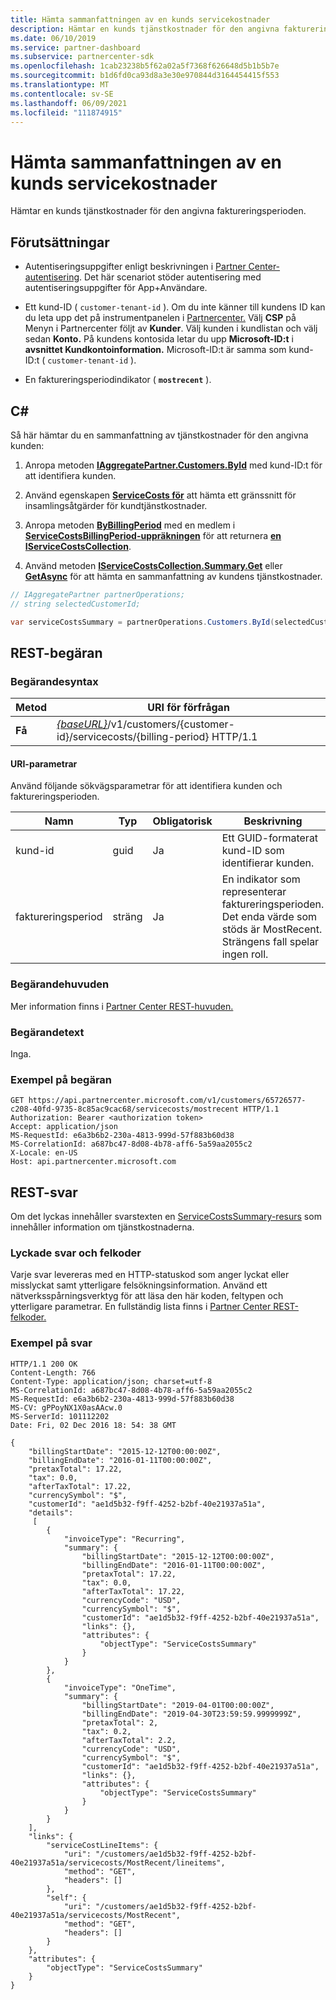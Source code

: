 ```yaml
---
title: Hämta sammanfattningen av en kunds servicekostnader
description: Hämtar en kunds tjänstkostnader för den angivna faktureringsperioden.
ms.date: 06/10/2019
ms.service: partner-dashboard
ms.subservice: partnercenter-sdk
ms.openlocfilehash: 1cab23238b5f62a02a5f7368f626648d5b1b5b7e
ms.sourcegitcommit: b1d6fd0ca93d8a3e30e970844d3164454415f553
ms.translationtype: MT
ms.contentlocale: sv-SE
ms.lasthandoff: 06/09/2021
ms.locfileid: "111874915"
---
```

# <a name="get-a-customers-service-costs-summary"></a>Hämta sammanfattningen av en kunds servicekostnader

Hämtar en kunds tjänstkostnader för den angivna faktureringsperioden.

## <a name="prerequisites"></a>Förutsättningar

- Autentiseringsuppgifter enligt beskrivningen i [Partner Center-autentisering](partner-center-authentication.md). Det här scenariot stöder autentisering med autentiseringsuppgifter för App+Användare.

- Ett kund-ID ( `customer-tenant-id` ). Om du inte känner till kundens ID kan du leta upp det på instrumentpanelen i [Partnercenter.](https://partner.microsoft.com/dashboard) Välj **CSP** på Menyn i Partnercenter följt av **Kunder**. Välj kunden i kundlistan och välj sedan **Konto.** På kundens kontosida letar du upp **Microsoft-ID:t** i **avsnittet Kundkontoinformation.** Microsoft-ID:t är samma som kund-ID:t ( `customer-tenant-id` ).

- En faktureringsperiodindikator ( **`mostrecent`** ).

## <a name="c"></a>C\#

Så här hämtar du en sammanfattning av tjänstkostnader för den angivna kunden:

1. Anropa metoden [**IAggregatePartner.Customers.ById**](/dotnet/api/microsoft.store.partnercenter.customers.icustomercollection.byid) med kund-ID:t för att identifiera kunden.

2. Använd egenskapen [**ServiceCosts för**](/dotnet/api/microsoft.store.partnercenter.customers.icustomer.servicecosts) att hämta ett gränssnitt för insamlingsåtgärder för kundtjänstkostnader.

3. Anropa metoden [**ByBillingPeriod**](/dotnet/api/microsoft.store.partnercenter.customers.servicecosts.icustomerservicecostscollection.bybillingperiod) med en medlem i [**ServiceCostsBillingPeriod-uppräkningen**](/dotnet/api/microsoft.store.partnercenter.models.servicecosts.servicecostsbillingperiod) för att returnera [**en IServiceCostsCollection**](/dotnet/api/microsoft.store.partnercenter.customers.servicecosts.iservicecostscollection).

4. Använd metoden [**IServiceCostsCollection.Summary.Get**](/dotnet/api/microsoft.store.partnercenter.customers.servicecosts.iservicecostsummary.get) eller [**GetAsync**](/dotnet/api/microsoft.store.partnercenter.customers.servicecosts.iservicecostsummary.getasync) för att hämta en sammanfattning av kundens tjänstkostnader.

``` csharp
// IAggregatePartner partnerOperations;
// string selectedCustomerId;

var serviceCostsSummary = partnerOperations.Customers.ById(selectedCustomerId).ServiceCosts.ByBillingPeriod(ServiceCostsBillingPeriod.MostRecent).Summary.Get();
```

## <a name="rest-request"></a>REST-begäran

### <a name="request-syntax"></a>Begärandesyntax

| Metod  | URI för förfrågan                                                                                                   |
|---------|---------------------------------------------------------------------------------------------------------------|
| **Få** | [*{baseURL}*](partner-center-rest-urls.md)/v1/customers/{customer-id}/servicecosts/{billing-period} HTTP/1.1 |

#### <a name="uri-parameters"></a>URI-parametrar

Använd följande sökvägsparametrar för att identifiera kunden och faktureringsperioden.

| Namn           | Typ   | Obligatorisk | Beskrivning                                                                                                                      |
|----------------|--------|----------|----------------------------------------------------------------------------------------------------------------------------------|
| kund-id    | guid   | Ja      | Ett GUID-formaterat kund-ID som identifierar kunden.                                                                       |
| faktureringsperiod | sträng | Ja      | En indikator som representerar faktureringsperioden. Det enda värde som stöds är MostRecent. Strängens fall spelar ingen roll. |

### <a name="request-headers"></a>Begärandehuvuden

Mer information finns i [Partner Center REST-huvuden.](headers.md)

### <a name="request-body"></a>Begärandetext

Inga.

### <a name="request-example"></a>Exempel på begäran

```http
GET https://api.partnercenter.microsoft.com/v1/customers/65726577-c208-40fd-9735-8c85ac9cac68/servicecosts/mostrecent HTTP/1.1
Authorization: Bearer <authorization token>
Accept: application/json
MS-RequestId: e6a3b6b2-230a-4813-999d-57f883b60d38
MS-CorrelationId: a687bc47-8d08-4b78-aff6-5a59aa2055c2
X-Locale: en-US
Host: api.partnercenter.microsoft.com
```

## <a name="rest-response"></a>REST-svar

Om det lyckas innehåller svarstexten en [ServiceCostsSummary-resurs](service-costs-resources.md) som innehåller information om tjänstkostnaderna.

### <a name="response-success-and-error-codes"></a>Lyckade svar och felkoder

Varje svar levereras med en HTTP-statuskod som anger lyckat eller misslyckat samt ytterligare felsökningsinformation. Använd ett nätverksspårningsverktyg för att läsa den här koden, feltypen och ytterligare parametrar. En fullständig lista finns i [Partner Center REST-felkoder.](error-codes.md)

### <a name="response-example"></a>Exempel på svar

```http
HTTP/1.1 200 OK
Content-Length: 766
Content-Type: application/json; charset=utf-8
MS-CorrelationId: a687bc47-8d08-4b78-aff6-5a59aa2055c2
MS-RequestId: e6a3b6b2-230a-4813-999d-57f883b60d38
MS-CV: gPPoyNX1X0asAAcw.0
MS-ServerId: 101112202
Date: Fri, 02 Dec 2016 18: 54: 38 GMT

{
    "billingStartDate": "2015-12-12T00:00:00Z",
    "billingEndDate": "2016-01-11T00:00:00Z",
    "pretaxTotal": 17.22,
    "tax": 0.0,
    "afterTaxTotal": 17.22,
    "currencySymbol": "$",
    "customerId": "ae1d5b32-f9ff-4252-b2bf-40e21937a51a",
    "details":
     [
        {
            "invoiceType": "Recurring",
            "summary": {
                "billingStartDate": "2015-12-12T00:00:00Z",
                "billingEndDate": "2016-01-11T00:00:00Z",
                "pretaxTotal": 17.22,
                "tax": 0.0,
                "afterTaxTotal": 17.22,
                "currencyCode": "USD",
                "currencySymbol": "$",
                "customerId": "ae1d5b32-f9ff-4252-b2bf-40e21937a51a",
                "links": {},
                "attributes": {
                    "objectType": "ServiceCostsSummary"
                }
            }
        },
        {
            "invoiceType": "OneTime",
            "summary": {
                "billingStartDate": "2019-04-01T00:00:00Z",
                "billingEndDate": "2019-04-30T23:59:59.9999999Z",
                "pretaxTotal": 2,
                "tax": 0.2,
                "afterTaxTotal": 2.2,
                "currencyCode": "USD",
                "currencySymbol": "$",
                "customerId": "ae1d5b32-f9ff-4252-b2bf-40e21937a51a",
                "links": {},
                "attributes": {
                    "objectType": "ServiceCostsSummary"
                }
            }
        }
    ],
    "links": {
        "serviceCostLineItems": {
            "uri": "/customers/ae1d5b32-f9ff-4252-b2bf-40e21937a51a/servicecosts/MostRecent/lineitems",
            "method": "GET",
            "headers": []
        },
        "self": {
            "uri": "/customers/ae1d5b32-f9ff-4252-b2bf-40e21937a51a/servicecosts/MostRecent",
            "method": "GET",
            "headers": []
        }
    },
    "attributes": {
        "objectType": "ServiceCostsSummary"
    }
}
```
